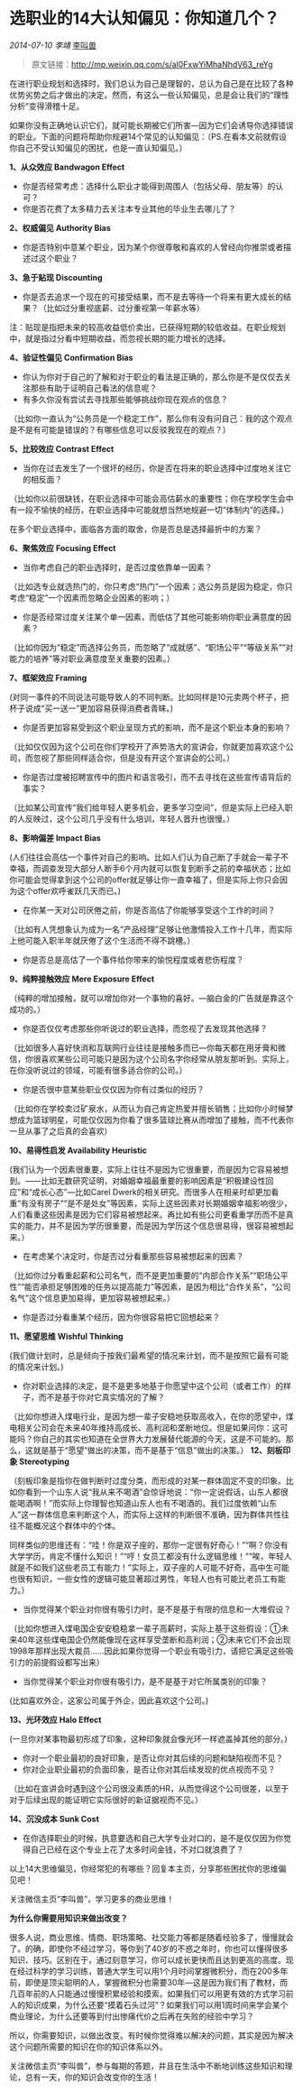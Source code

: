 # 选职业的14大认知偏见：你知道几个？

*2014-07-10* *李靖* [李叫兽](https://mp.weixin.qq.com/s?__biz=MzA5NTMxOTczOA==&mid=200303032&idx=1&sn=1ffc36c6a6df5d33b3a68b717fcfa3ca&scene=21&key=9090eab208a6f4778218c01918e8b433830af58d3c4c075865b58ab52d58a791b917f522b153da412ec107ac6a162dae594571b6d79bac3746e10dedcf951ff6ba5f170d7123ef811547c45e019e6f1c&ascene=7&uin=MjQwNzMxODYwNQ%3D%3D&devicetype=Windows+8&version=6203005d&pass_ticket=xOhI1VQDG%2FzwbhWgqYvgjLhswwNIUGjt8DUL4fp00EDxCVadhAwYny0MJ9B2H%2Fmr&winzoom=1.125##)

> 原文链接：http://mp.weixin.qq.com/s/al0FxwYiMhaNhdV63_reYg

在进行职业规划和选择时，我们总认为自己是理智的，总认为自己是在比较了各种优势劣势之后才做出的决定。然而，有这么一些认知偏见，总是会让我们的“理性分析”变得滑稽十足。

如果你没有正确地认识它们，就可能长期被它们所害—因为它们会诱导你选择错误的职业。下面的问题将帮助你规避14个常见的认知偏见：（PS.在看本文前就假设你自己不受认知偏见的困扰，也是一直认知偏见。）

**1、从众效应 Bandwagon Effect**

- 你是否经常考虑：选择什么职业才能得到周围人（包括父母、朋友等）的认可？
- 你是否花费了太多精力去关注本专业其他的毕业生去哪儿了？

**2、权威偏见 Authority Bias**

- 你是否特别中意某个职业，因为某个你很尊敬和喜欢的人曾经向你推崇或者描述过这个职业？

**3、急于贴现 Discounting**

- 你是否去追求一个现在的可接受结果，而不是去等待一个将来有更大成长的结果？（比如过分重视底薪、过分重视第一年薪水等）

注：贴现是指把未来的较高收益低价卖出，已获得短期的较低收益。在职业规划中，就是指过分看中短期收益，而忽视长期的能力增长的选择。

**4、验证性偏见 Confirmation Bias**

- 你认为你对于自己的了解和对于职业的看法是正确的，那么你是不是仅仅去关注那些有助于证明自己看法的信息呢？
- 有多久你没有尝试去寻找那些能够挑战你现在观点的信息？

（比如你一直认为“公务员是一个稳定工作”，那么你有没有问自己：我的这个观点是不是有可能是错误的？有哪些信息可以反驳我现在的观点？）

**5、比较效应 Contrast Effect**

- 当你在过去发生了一个很坏的经历，你是否在将来的职业选择中过度地关注它的相反面？

（比如你以前很缺钱，在职业选择中可能会高估薪水的重要性；你在学校学生会中有一段不愉快的经历，在职业选择中可能就想当然地规避一切“体制内”的选择。）

在多个职业选择中，面临各方面的取舍，你是否总是选择最折中的方案？

**6、聚焦效应 Focusing Effect**

- 当你考虑自己的职业选择时，是否过度依靠单一因素？

（比如选专业就选热门的，你只考虑“热门”一个因素；选公务员是因为稳定，你只考虑“稳定”一个因素而忽略企业因素的影响；）

- 你是否经常过度关注某个单一因素，而低估了其他可能影响你职业满意度的因素？

（比如你因为“稳定”而选择公务员，而忽略了“成就感”、“职场公平”“等级关系”“对能力的培养”等对职业满意度至关重要的因素。）

**7、框架效应 Framing**

(对同一事件的不同说法可能导致人的不同判断。比如同样是10元卖两个杯子，把杯子说成“买一送一”更加容易获得消费者青睐。)

- 你是否更加容易受到这个职业呈现方式的影响，而不是这个职业本身的影响？

（比如仅仅因为这个公司在你们学校开了声势浩大的宣讲会，你就更加喜欢这个公司，而忽视了那些同样适合你，但是没有开这个宣讲会的公司。）

- 你是否过度被招聘宣传中的图片和语言吸引，而不去寻找在这些宣传语背后的事实？

（比如某公司宣传“我们给年轻人更多机会，更多学习空间”，但是实际上已经入职的人反映过，这个公司几乎没有什么培训，年轻人晋升也很慢。）

**8、影响偏差 Impact Bias**

(人们往往会高估一个事件对自己的影响。比如人们认为自己断了手就会一辈子不幸福，而调查发现大部分人断手6个月内就可以恢复到断手之前的幸福状态；比如你可能会觉得拿到这个公司的offer就足够让你一直幸福了，但是实际上你只会因为这个offer欢呼雀跃几天而已。)

- 在你某一天对公司厌倦之前，你是否高估了你能够享受这个工作的时间？

（比如有人凭想象认为成为一名“产品经理”足够让他激情投入工作十几年，而实际上他可能入职半年就厌倦了这个生活而不得不跳槽。）

- 你是否总是高估了一个事件给你带来的愉悦程度或者悲伤程度？

**9、纯粹接触效应 Mere Exposure Effect**

（纯粹的增加接触，就可以增加你对一个事物的喜好。—脑白金的广告就是靠这个成功的。）

- 你是否仅仅考虑那些你听说过的职业选择，而忽视了去发现其他选择？

（比如很多人喜好快消和互联网行业往往是接触多而已—你每天都在用牙膏和微信，你很喜欢某些公司可能只是因为这个公司名字你经常从朋友那听到。实际上，在你没听说过的领域，可能有很多适合你的公司。）

- 你是否很中意某些职业仅仅因为你有过类似的经历？

（比如你在学校卖过矿泉水，从而认为自己肯定热爱并擅长销售；比如你小时候梦想成为篮球明星，可能仅仅因为你看了很多篮球比赛从而增加了接触，而不代表你一旦从事了之后真的会喜欢）

**10、易得性启发 Availability Heuristic**

(我们认为一个因素很重要，实际上往往不是因为它很重要，而是因为它容易被想到。——比如无数研究证明，对婚姻幸福最重要的影响因素是“积极建设性回应”和“成长心态”—比如Carel Dwerk的相关研究。而很多人在相亲时却更加看重“有没有房子”“是不是处女”等因素，实际上这些因素对长期婚姻幸福影响很少，人们看重这些因素是因为它们容易被想起来。再比如有些公司更看重学历而不是真实的能力，并不是因为学历很重要，而是因为学历这个信息很易得，很容易被想起来。）

- 在考虑某个决定时，你是否过分看重那些容易被想起来的因素？

（比如你过分看重起薪和公司名气，而不是更加重要的“内部合作关系”“职场公平性”“能否承担足够困难的任务以提高能力”等因素，是因为相比“合作关系”，“公司名气”这个信息更加易得，更加容易被想起来。）

- 你是否过分看重某个经历，因为你很容易把它回想起来？

**11、愿望思维 Wishful Thinking**

(我们做计划时，总是倾向于按我们最希望的情况来计划，而不是按照它最有可能的情况来计划。)

- 你对职业选择的决定，是不是更多地基于你愿望中这个公司（或者工作）的样子，而不是基于你对它真实情况的了解？

（比如你想进入煤电行业，是因为想一辈子安稳地获取高收入，在你的愿望中，煤电相关公司会在未来40年维持高成长、高利润和垄断地位。但是如果问你：这可能吗？你自己的其实也知道在全世界大力发展替代能源的今天，这是不可能的。那么，这就是基于“愿望”做出的决策，而不是基于“信息”做出的决策。）
**12、刻板印象 Stereotyping**

（刻板印象是指你在做判断时过度分类，而形成的对某一群体固定不变的印象。比如你看到一个山东人说“我从来不喝酒”会惊讶地说：“你一定说假话，山东人都很能喝酒啊！”而实际上你理智也知道山东人也有不喝酒的。我们过度依赖“山东人”这一群体信息来判断这个人，而实际上这样的判断很不准确，因为群体共性往往不能概况这个群体中的个体。

同样类似的思维还有：“哇！你是双子座的，那你一定很有好奇心！”“啊？你没有大学学历，肯定不懂什么知识！”“哼！女员工都没有什么逻辑思维！”“唉，年轻人就是不如我们这些老员工有能力！”实际上，双子座的人可能不好奇，高中生可能也很有知识，一些女性的逻辑可能显著超过男性，年轻人也有可能比老员工有能力。）

- 当你觉得某个职业对你很有吸引力时，是不是基于有限的信息和一大堆假设？

（比如你想进入煤电国企安安稳稳拿一辈子高薪时，实际上基于这些假设：①未来40年这些煤电国企仍然能像现在这样享受垄断和高利润；②未来它们不会出现1998年那样出现大裁员……因此如果你觉得一个职业有吸引力，请把它满足这些吸引力的前提假设都写出来）

- 当你觉得某个职业对你很有吸引力，是不是基于对它所属类别的印象？

(比如喜欢外企，这家公司属于外企，因此喜欢这个公司。)

**13、光环效应 Halo Effect**

(一旦你对某事物最初形成了印象，这种印象就会像光环一样遮盖掉其他的部分。)

- 你对一个职业最初的良好印象，是否让你对其后续的问题和缺陷视而不见？
- 你对企业职业最初的负面印象，是否让你对其后续发现的优点视而不见？

（比如在宣讲会时遇到这个公司很没素质的HR，从而觉得这个公司很差，以至于对于后续出现的能证明它实际很好的新证据视而不见。）

**14、沉没成本 Sunk Cost**

- 在你选择职业的时候，执意要选和自己大学专业对口的，是不是仅仅因为你觉得自己已经在这个专业上花了太多时间金钱，不对口就浪费了？

以上14大思维偏见，你经常犯的有哪些？回复本主页，分享那些困扰你的思维偏见吧！

关注微信主页“李叫兽”，学习更多的商业思维！

**为什么你需要用知识来做出改变？**

很多人说，商业思维、情商、职场策略、社交能力等都是随着经验多了，慢慢就会了。的确，即使你不经过学习，等你到了40岁的不惑之年时，你也可以懂得很多知识、技巧。区别在于，通过刻意学习，你可以成长更快而且达到更高的高度。现在经过科学的学习训练，普通大学生可以用1个月时间掌握微积分，而在200多年前，即使是顶尖聪明的人，掌握微积分也需要30年—这是因为我们有了教材，而几百年前的人只能通过慢慢积累经验和摸索。如果我们可以用更有效的方式学习前人的知识成果，为什么还要“摸着石头过河”？如果我们可以用1周时间来学会某个商业理论，为什么还要等到付出惨痛代价之后再在失败的经验中学习？

所以，你需要知识，以做出改变。有时候你觉得难以解决的问题，其实是因为解决这个问题所需要的知识在你的知识体系以外。

关注微信主页“李叫兽”，参与每期的答题，并且在生活中不断地训练这些知识和理论，总有一天，你的知识会改变你的生活！